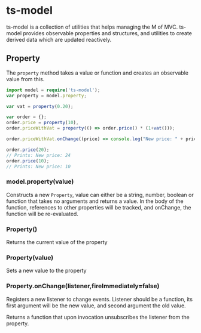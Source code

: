 # ts-model

ts-model is a collection of utilities that helps managing the M of MVC. ts-model provides observable properties and structures, and utilities to create derived data which are updated reactively.

## Property

The `property` method takes a value or function and creates an observable value from this.

```typescript
import model = require('ts-model');
var property = model.property;

var vat = property(0.20);

var order = {};
order.price = property(10),
order.priceWithVat = property(() => order.price() * (1+vat()));

order.priceWithVat.onChange((price) => console.log("New price: " + price));

order.price(20);
// Prints: New price: 24
order.price(10);
// Prints: New price: 10
```

### model.property(value)

Constructs a new `Property`, value can either be a string, number, boolean or function that takes no arguments and returns a value. In the body of the function, references to other properties will be tracked, and onChange, the function will be re-evaluated.

### Property()

Returns the current value of the property

### Property(value)

Sets a new value to the property

### Property.onChange(listener,fireImmediately=false)

Registers a new listener to change events. Listener should be a function, its first argument will be the new value, and second argument the old value.

Returns a function that upon invocation unsubscribes the listener from the property.

